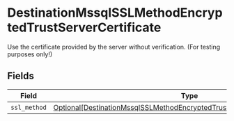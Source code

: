 # DestinationMssqlSSLMethodEncryptedTrustServerCertificate

Use the certificate provided by the server without verification. (For testing purposes only!)


## Fields

| Field                                                                                                                                                                   | Type                                                                                                                                                                    | Required                                                                                                                                                                | Description                                                                                                                                                             |
| ----------------------------------------------------------------------------------------------------------------------------------------------------------------------- | ----------------------------------------------------------------------------------------------------------------------------------------------------------------------- | ----------------------------------------------------------------------------------------------------------------------------------------------------------------------- | ----------------------------------------------------------------------------------------------------------------------------------------------------------------------- |
| `ssl_method`                                                                                                                                                            | [Optional[DestinationMssqlSSLMethodEncryptedTrustServerCertificateSSLMethod]](../../models/shared/destinationmssqlsslmethodencryptedtrustservercertificatesslmethod.md) | :heavy_minus_sign:                                                                                                                                                      | N/A                                                                                                                                                                     |